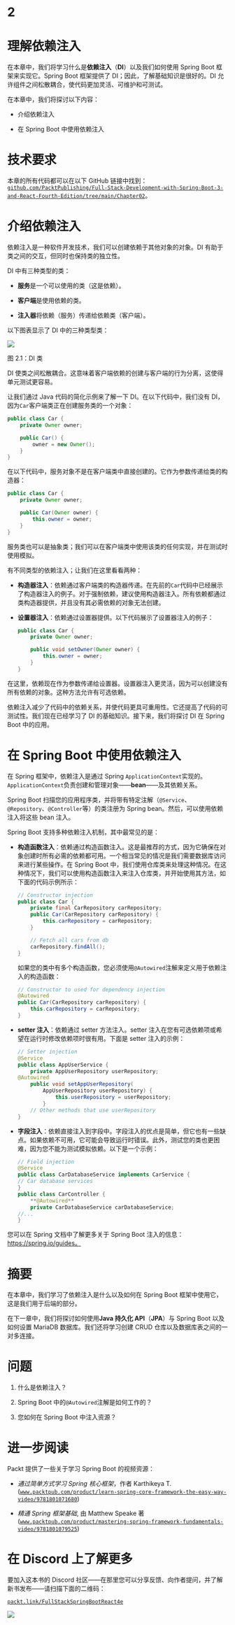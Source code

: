 # 2

# 理解依赖注入

在本章中，我们将学习什么是**依赖注入**（**DI**）以及我们如何使用 Spring Boot 框架来实现它。Spring Boot 框架提供了 DI；因此，了解基础知识是很好的。DI 允许组件之间松散耦合，使代码更加灵活、可维护和可测试。

在本章中，我们将探讨以下内容：

+   介绍依赖注入

+   在 Spring Boot 中使用依赖注入

# 技术要求

本章的所有代码都可以在以下 GitHub 链接中找到：[`github.com/PacktPublishing/Full-Stack-Development-with-Spring-Boot-3-and-React-Fourth-Edition/tree/main/Chapter02`](https://github.com/PacktPublishing/Full-Stack-Development-with-Spring-Boot-3-and-React-Fourth-Edition/tree/main/Chapter02)。

# 介绍依赖注入

依赖注入是一种软件开发技术，我们可以创建依赖于其他对象的对象。DI 有助于类之间的交互，但同时也保持类的独立性。

DI 中有三种类型的类：

+   **服务**是一个可以使用的类（这是依赖）。

+   **客户端**是使用依赖的类。

+   **注入器**将依赖（服务）传递给依赖类（客户端）。

以下图表显示了 DI 中的三种类型类：

![](img/B19818_02_01.png)

图 2.1：DI 类

DI 使类之间松散耦合。这意味着客户端依赖的创建与客户端的行为分离，这使得单元测试更容易。

让我们通过 Java 代码的简化示例来了解一下 DI。在以下代码中，我们没有 DI，因为`Car`客户端类正在创建服务类的一个对象：

```java
public class Car {
    private Owner owner;

    public Car() {
        owner = new Owner();
    }
} 
```

在以下代码中，服务对象不是在客户端类中直接创建的。它作为参数传递给类的构造器：

```java
public class Car {
    private Owner owner;

    public Car(Owner owner) {
        this.owner = owner;
    }
} 
```

服务类也可以是抽象类；我们可以在客户端类中使用该类的任何实现，并在测试时使用模拟。

有不同类型的依赖注入；让我们在这里看看两种：

+   **构造器注入**：依赖通过客户端类的构造器传递。在先前的`Car`代码中已经展示了构造器注入的例子。对于强制依赖，建议使用构造器注入。所有依赖都通过类构造器提供，并且没有其必需依赖的对象无法创建。

+   **设置器注入**：依赖通过设置器提供。以下代码展示了设置器注入的例子：

    ```java
    public class Car {
        private Owner owner;

        public void setOwner(Owner owner) {
            this.owner = owner;
        }
    } 
    ```

在这里，依赖现在作为参数传递给设置器。设置器注入更灵活，因为可以创建没有所有依赖的对象。这种方法允许有可选依赖。

依赖注入减少了代码中的依赖关系，并使代码更具可重用性。它还提高了代码的可测试性。我们现在已经学习了 DI 的基础知识。接下来，我们将探讨 DI 在 Spring Boot 中的应用。

# 在 Spring Boot 中使用依赖注入

在 Spring 框架中，依赖注入是通过 Spring `ApplicationContext`实现的。`ApplicationContext`负责创建和管理对象——**bean**——及其依赖关系。

Spring Boot 扫描您的应用程序类，并将带有特定注解（`@Service`、`@Repository`、`@Controller`等）的类注册为 Spring bean。然后，可以使用依赖注入将这些 bean 注入。

Spring Boot 支持多种依赖注入机制，其中最常见的是：

+   **构造函数注入**：依赖通过构造函数注入。这是最推荐的方式，因为它确保在对象创建时所有必需的依赖都可用。一个相当常见的情况是我们需要数据库访问来进行某些操作。在 Spring Boot 中，我们使用仓库类来处理这种情况。在这种情况下，我们可以使用构造函数注入来注入仓库类，并开始使用其方法，如下面的代码示例所示：

    ```java
    // Constructor injection
    public class Car {
        private final CarRepository carRepository;
        public Car(CarRepository carRepository) {
            this.carRepository = carRepository;
        }

        // Fetch all cars from db 
        carRepository.findAll();
    } 
    ```

    如果您的类中有多个构造函数，您必须使用`@Autowired`注解来定义用于依赖注入的构造函数：

    ```java
    // Constructor to used for dependency injection
    @Autowired
    public Car(CarRepository carRepository) {
        this.carRepository = carRepository;
    } 
    ```

+   **setter 注入**：依赖通过 setter 方法注入。setter 注入在您有可选依赖项或希望在运行时修改依赖项时很有用。下面是 setter 注入的示例：

    ```java
    // Setter injection
    @Service
    public class AppUserService {
        private AppUserRepository userRepository;
    @Autowired
        public void setAppUserRepository(
            AppUserRepository userRepository) {
                this.userRepository = userRepository;
            }
        // Other methods that use userRepository
    } 
    ```

+   **字段注入**：依赖直接注入到字段中。字段注入的优点是简单，但它也有一些缺点。如果依赖不可用，它可能会导致运行时错误。此外，测试您的类也更困难，因为您不能为测试模拟依赖。以下是一个示例：

    ```java
    // Field injection
    @Service
    public class CarDatabaseService implements CarService {
    // Car database services
    }
    public class CarController {
        **@Autowired**
        private CarDatabaseService carDatabaseService;
    //...
    } 
    ```

您可以在 Spring 文档中了解更多关于 Spring Boot 注入的信息：https://spring.io/guides。

# 摘要

在本章中，我们学习了依赖注入是什么以及如何在 Spring Boot 框架中使用它，这是我们用于后端的部分。

在下一章中，我们将探讨如何使用**Java 持久化 API**（**JPA**）与 Spring Boot 以及如何设置 MariaDB 数据库。我们还将学习创建 CRUD 仓库以及数据库表之间的一对多连接。

# 问题

1.  什么是依赖注入？

1.  Spring Boot 中的`@Autowired`注解是如何工作的？

1.  您如何在 Spring Boot 中注入资源？

# 进一步阅读

Packt 提供了一些关于学习 Spring Boot 的视频资源：

+   *通过简单方式学习 Spring 核心框架*，作者 Karthikeya T. ([`www.packtpub.com/product/learn-spring-core-framework-the-easy-way-video/9781801071680`](https://www.packtpub.com/product/learn-spring-core-framework-the-easy-way-video/9781801071680))

+   *精通 Spring 框架基础*, 由 Matthew Speake 著 ([`www.packtpub.com/product/mastering-spring-framework-fundamentals-video/9781801079525`](https://www.packtpub.com/product/mastering-spring-framework-fundamentals-video/9781801079525))

# 在 Discord 上了解更多

要加入这本书的 Discord 社区——在那里您可以分享反馈、向作者提问，并了解新书发布——请扫描下面的二维码：

[`packt.link/FullStackSpringBootReact4e`](https://packt.link/FullStackSpringBootReact4e)

![](img/QR_Code10796108009382640.png)
